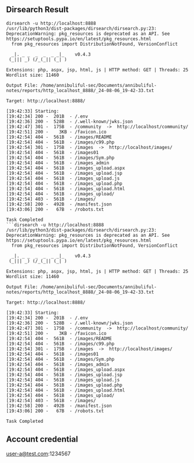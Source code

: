 
## Dirsearch Result
```
dirsearch -u http://localhost:8888
/usr/lib/python3/dist-packages/dirsearch/dirsearch.py:23: DeprecationWarning: pkg_resources is deprecated as an API. See https://setuptools.pypa.io/en/latest/pkg_resources.html
  from pkg_resources import DistributionNotFound, VersionConflict

  _|. _ _  _  _  _ _|_    v0.4.3                                             
 (_||| _) (/_(_|| (_| )                                                      
                                                                             
Extensions: php, aspx, jsp, html, js | HTTP method: GET | Threads: 25
Wordlist size: 11460

Output File: /home/annibuliful-sec/Documents/annibuliful-notes/reports/http_localhost_8888/_24-08-06_19-42-33.txt

Target: http://localhost:8888/

[19:42:33] Starting:                                                         
[19:42:34] 200 -  201B  - /.env                                             
[19:42:36] 200 -  528B  - /.well-known/jwks.json                            
[19:42:47] 301 -  175B  - /community  ->  http://localhost/community/       
[19:42:51] 200 -    3KB - /favicon.ico                                      
[19:42:54] 404 -  561B  - /images/README                                    
[19:42:54] 404 -  561B  - /images/c99.php
[19:42:54] 301 -  175B  - /images  ->  http://localhost/images/
[19:42:54] 404 -  561B  - /images01                                         
[19:42:54] 404 -  561B  - /images/Sym.php
[19:42:54] 404 -  561B  - /images_admin
[19:42:54] 404 -  561B  - /images_upload.aspx
[19:42:54] 404 -  561B  - /images_upload.jsp
[19:42:54] 404 -  561B  - /images_upload.js
[19:42:54] 404 -  561B  - /images_upload.php                                
[19:42:54] 404 -  561B  - /images_upload.html
[19:42:54] 404 -  561B  - /images_upload/
[19:42:54] 403 -  561B  - /images/                                          
[19:42:58] 200 -  492B  - /manifest.json                                    
[19:43:06] 200 -   67B  - /robots.txt                                       

Task Completed 
```dirsearch -u http://localhost:8888
/usr/lib/python3/dist-packages/dirsearch/dirsearch.py:23: DeprecationWarning: pkg_resources is deprecated as an API. See https://setuptools.pypa.io/en/latest/pkg_resources.html
  from pkg_resources import DistributionNotFound, VersionConflict

  _|. _ _  _  _  _ _|_    v0.4.3                                             
 (_||| _) (/_(_|| (_| )                                                      
                                                                             
Extensions: php, aspx, jsp, html, js | HTTP method: GET | Threads: 25
Wordlist size: 11460

Output File: /home/annibuliful-sec/Documents/annibuliful-notes/reports/http_localhost_8888/_24-08-06_19-42-33.txt

Target: http://localhost:8888/

[19:42:33] Starting:                                                         
[19:42:34] 200 -  201B  - /.env                                             
[19:42:36] 200 -  528B  - /.well-known/jwks.json                            
[19:42:47] 301 -  175B  - /community  ->  http://localhost/community/       
[19:42:51] 200 -    3KB - /favicon.ico                                      
[19:42:54] 404 -  561B  - /images/README                                    
[19:42:54] 404 -  561B  - /images/c99.php
[19:42:54] 301 -  175B  - /images  ->  http://localhost/images/
[19:42:54] 404 -  561B  - /images01                                         
[19:42:54] 404 -  561B  - /images/Sym.php
[19:42:54] 404 -  561B  - /images_admin
[19:42:54] 404 -  561B  - /images_upload.aspx
[19:42:54] 404 -  561B  - /images_upload.jsp
[19:42:54] 404 -  561B  - /images_upload.js
[19:42:54] 404 -  561B  - /images_upload.php                                
[19:42:54] 404 -  561B  - /images_upload.html
[19:42:54] 404 -  561B  - /images_upload/
[19:42:54] 403 -  561B  - /images/                                          
[19:42:58] 200 -  492B  - /manifest.json                                    
[19:43:06] 200 -   67B  - /robots.txt                                       

Task Completed
```

## Account credential

user-a@test.com:1234567
